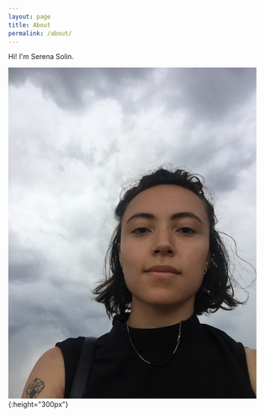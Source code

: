 ```yaml
---
layout: page
title: About
permalink: /about/
---
```


Hi! I'm Serena Solin. 

![pic-of-me.jpg](/assets/pic-of-me.jpg){:height="300px"}
